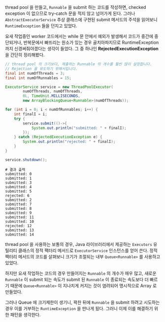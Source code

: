thread pool 을 만들고, `Runnable` 을 submit 하는 코드를 작성하면, checked exception 이 없으므로 try-catch 문을 적지 않고 넘어가게 된다. 그러나 `AbstractExecutorService` 추상 클래스에 구현된 submit 메서드의 주석을 읽어보니 `RuntimeException` 들을 던지고 있었다. 

요새 작업중인 worker 코드에서는 while 문 안에서 예외가 발생해서 코드가 중간에 중단되거나, 반복문에서 빠뜨리는 원소가 있는 경우 골치아파지므로 RuntimeException 까지 신경써줘야겠다는 생각이 들었다. 그 중 하나인 **RejectedExecutionException** 을 간단히 정리해봤다.

```java
// thread pool 의 크기보다, 제출하는 Runnable 의 개수를 훨씬 많이 설정합니다.
// Rejection 을 유도하기 위해서입니다.
final int numOfThreads = 3;
final int numOfRunnables = 15;

ExecutorService service = new ThreadPoolExecutor(
        numOfThreads, numOfThreads,
        0L, TimeUnit.MILLISECONDS,
        new ArrayBlockingQueue<Runnable>(numOfThreads));

for (int i = 0; i < numOfRunnables; i++) {
    int finalI = i;
    try {
        service.submit(()->{
            System.out.println("submitted: " + finalI);
        });
    } catch (RejectedExecutionException e) {
        System.out.println("rejected: " + finalI);
    }
}

service.shutdown();
```   
``` shell
# 결과 출력
submitted: 0
submitted: 1
submitted: 3
submitted: 4
submitted: 5
rejected: 6
submitted: 2
submitted: 7
submitted: 8
submitted: 9
submitted: 11
submitted: 10
rejected: 12
submitted: 13
submitted: 14
```

thread pool 을 사용하는 보통의 경우, Java 라이브러리에서 제공하는 `Executors` 유틸리티 클래스의 정적 팩터리 메서드로 `ExecutorService` 인스턴스를 얻어 쓴다. 정적 팩터리 메서드의 코드를 살펴보니 크기가 조절되는 내부 `Queue<Runnable>` 를 사용하고 있었다. 

하지만 요새 작업하는 코드의 경우 만들어지는 `Runnable` 의 개수가 매우 많고, 새로운 `Runnable` 이 submit 되는 속도가 submit 된 `Runnable` 이 종료되는 속도보다 더 빠르기 때문에 `Queue<Runnable>` 이 지나치게 커지는 것이 염려되어 명시적으로 Array 로 만들었다.

그러나 Queue 에 크기제한이 생기니, 꽉찬 뒤에 `Runnable` 을 submit 하려고 시도하는 경우 이를 거부하는 `RuntimeException` 을 만나게 됬다. 그러니 이제 이를 해결하기 위한 패턴을 생각한다.